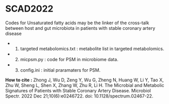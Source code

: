 # SCAD2022
Codes for Unsaturated fatty acids may be the linker of the cross-talk between host and gut microbiota in patients with stable coronary artery disease


* 1. targeted metabolomics.txt : metabolite list in targeted metabolomics.
* 2. micpsm.py : code for PSM in microbiome data.
* 3. config.ini : initial praramaters for PSM.

**How to cite :** Zhong J, Wu D, Zeng Y, Wu G, Zheng N, Huang W, Li Y, Tao X, Zhu W, Sheng L, Shen X, Zhang W, Zhu R, Li H. The Microbial and Metabolic Signatures of Patients with Stable Coronary Artery Disease. Microbiol Spectr. 2022 Dec 21;10(6):e0246722. doi: 10.1128/spectrum.02467-22.

